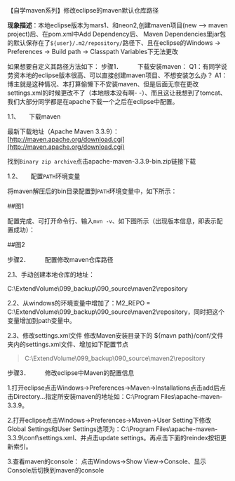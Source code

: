  【自学maven系列】修改eclipse的maven默认仓库路径

**现象描述**：本地eclipse版本为mars1、和neon2,创建maven项目(new --> maven project)后、在pom.xml中Add Dependency后、
Maven Dependencies里jar包的默认保存在了`${user}/.m2/repository/`路径下、且在eclipse的Windows -> Preferences -> Build path ->  Classpath Variables下无法更改

如果想要自定义其路径方法如下：
步骤1．　　　下载安装maven：
Q1：有同学说劳资本地的eclipse版本很高、可以直接创建maven项目、不想安装怎么办？
A1：博主就是这种情况、本打算偷懒下不安装maven、但是后面无奈在更改settings.xml的时候更改不了（本地根本没有啊- -）、而且这让我想到了tomcat、我们大部分同学都是在apache下载一个之后在eclipse中配置。

1.1、　　下载maven

最新下载地址（Apache Maven 3.3.9）：
[http://maven.apache.org/download.cgi](http://maven.apache.org/download.cgi)

找到`Binary zip archive`点击apache-maven-3.3.9-bin.zip链接下载

1.2、　　配置`PATH`环境变量

将maven解压后的bin目录配置到`PATH`环境变量中，如下所示：

##图1

配置完成、可打开命令行、输入`mvn -v`、如下图所示（出现版本信息，即表示配置成功）：

##图2

步骤2．　　　配置修改maven仓库路径

2.1、手动创建本地仓库的地址：

C:\ExtendVolume\099_backup\090_source\maven2\repository

2.2、从windows的环境变量中增加了：M2_REPO = C:\ExtendVolume\099_backup\090_source\maven2\repository，同时把这个变量增加到path变量中。

2.3、修改settings.xml文件
修改Maven安装目录下的 ${mavn path}/conf/文件夹内的settings.xml文件、增加如下配置节点
>   <localRepository>
>   	C:\ExtendVolume\099_backup\090_source\maven2\repository
>   </localRepository>

步骤3．　　　修改eclipse中Maven的配置信息

1.打开eclipse点击Windows->Preferences->Maven->Installations点击add后点击Directory...指定所安装maven的地址如：C:\Program Files\apache-maven-3.3.9。

2.打开eclipse点击Windows->Preferences->Maven->User Setting下修改Global Settings和User Settings选项为：C:\Program Files\apache-maven-3.3.9\conf\settings.xml、并点击update settings。再点击下面的reindex按钮更新索引。

3.查看maven的console：
点击Windows->Show View->Console、显示Console后切换到maven的console
